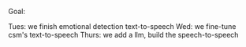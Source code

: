 

Goal:

Tues: we finish emotional detection text-to-speech 
Wed: we fine-tune csm's text-to-speech 
Thurs: we add a llm, build the speech-to-speech 